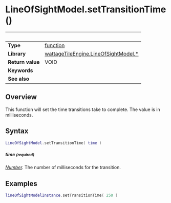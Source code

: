 # LineOfSightModel.setTransitionTime()

|                      | &nbsp;
| -------------------- | ---------------------------------------------------------------
| __Type__             | [function](http://docs.coronalabs.com/api/type/Function.html)
| __Library__          | [wattageTileEngine.LineOfSightModel.*](type_lineOfSightModel.markdown)
| __Return value__     | VOID
| __Keywords__         |
| __See also__         |


## Overview

This function will set the time transitions take to complete.  The value
is in milliseconds.


## Syntax

``````lua
LineOfSightModel.setTransitionTime( time )
``````

##### time <small>(required)</small>
_[Number](https://docs.coronalabs.com/api/type/Number.html)._
The number of milliseconds for the transition.

## Examples

``````lua
lineOfSightModelInstance.setTransitionTime( 250 )
``````